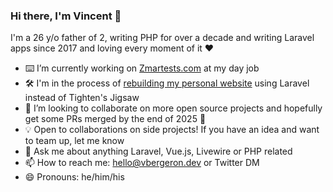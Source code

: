 ### Hi there, I'm Vincent 👋

I'm a 26 y/o father of 2, writing PHP for over a decade and writing Laravel apps since 2017 and loving every moment of it ❤️

- ⌨️ I’m currently working on [Zmartests.com](https://zmartests.com/en/) at my day job
- 🛠️ I'm in the process of [rebuilding my personal website](https://github.com/vbergerondev/vbergerondev-laravel) using Laravel instead of Tighten's Jigsaw
- 👯 I’m looking to collaborate on more open source projects and hopefully get some PRs merged by the end of 2025 💪
- 💡 Open to collaborations on side projects! If you have an idea and want to team up, let me know
- 💬 Ask me about anything Laravel, Vue.js, Livewire or PHP related
- 📫 How to reach me: hello@vbergeron.dev or Twitter DM
- 😄 Pronouns: he/him/his
